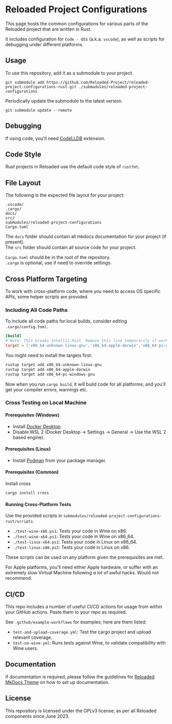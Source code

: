 # Reloaded Project Configurations

This page hosts the common configurations for various parts of the Reloaded project that are written in Rust.

It includes configuration for `Code - OSS` (a.k.a. `vscode`), as well as scripts for debugging under different platforms.

## Usage

To use this repository, add it as a submodule to your project.

```
git submodule add https://github.com/Reloaded-Project/reloaded-project-configurations-rust.git ./submodules/reloaded-project-configurations
```

Periodically update the submodule to the latest version.

```
git submodule update --remote
```

## Debugging

If using code, you'll need [CodeLLDB](https://marketplace.visualstudio.com/items?itemName=vadimcn.vscode-lldb) extension.

## Code Style

Rust projects in Reloaded use the default code style of `rustfmt`.

## File Layout

The following is the expected file layout for your project:

```
.vscode/
.cargo/
docs/
src/
submodules/reloaded-project-configurations
Cargo.toml
```

The `docs` folder should contain all mkdocs documentation for your project (if present).  
The `src` folder should contain all source code for your project.  

`Cargo.toml` should be in the root of the repository.  
`.cargo` is optional, use if need to override settings.  

## Cross Platform Targeting

To work with cross-platform code, where you need to access OS specific APIs, some helper scripts are provided.

### Including All Code Paths

To include all code paths for local builds, consider editing `.cargo/config.toml`.

```toml
[build]
# Note: This breaks IntelliJ Rust. Remove this line temporarily if working from that IDE.
target = ['x86_64-unknown-linux-gnu','x86_64-apple-darwin','x86_64-pc-windows-gnu']
```

You might need to install the targets first:

```bash
rustup target add x86_64-unknown-linux-gnu
rustup target add x86_64-apple-darwin
rustup target add x86_64-pc-windows-gnu
```

Now when you run `cargo build`, it will build code for all platforms; and you'll get your compiler errors, warnings etc.

### Cross Testing on Local Machine

#### Prerequisites (Windows)

- Install [Docker Desktop](https://www.docker.com/products/docker-desktop/).  
- Disable WSL 2 (Docker Desktop -> Settings -> General -> Use the WSL 2 based engine).  

#### Prerequisites (Linux)

- Install [Podman](https://podman.io) from your package manager.  

#### Prerequisites (Common)

Install cross

```
cargo install cross
```

#### Running Cross-Platform Tests

Use the provided scripts in `submodules/reloaded-project-configurations-rust/scripts`.

- `./test-wine-x86.ps1`: Tests your code in Wine on x86.
- `./test-wine-x64.ps1`: Tests your code in Wine on x86_64.
- `./test-linux-x64.ps1`: Tests your code in Linux on x86_64.
- `./test-linux-x86.ps1`: Tests your code in Linux on x86.

These scripts can be used on any platform given the prerequisites are met.  

For Apple platforms, you'll need either Apple hardware, or suffer with an extremely slow Virtual Machine following *a lot* of awful hacks. Would not recommend.

## CI/CD

This repo includes a number of useful CI/CD actions for usage from within your GitHub actions.
Paste them to your repo as required.

See `.github/example-workflows` for examples; here are them listed:  
- `test-and-upload-coverage.yml`: Test the cargo project and upload relevant coverage.  
- `test-on-wine.yml`: Runs tests against Wine, to validate compatibility with Wine users.  

## Documentation

If documentation is required, please follow the guidelines
for [Reloaded MkDocs Theme](https://reloaded-project.github.io/Reloaded.MkDocsMaterial.Themes.R2/Pages/)
on how to set up documentation.

## License

This repository is licensed under the GPLv3 license; as per all Reloaded components since June 2023.